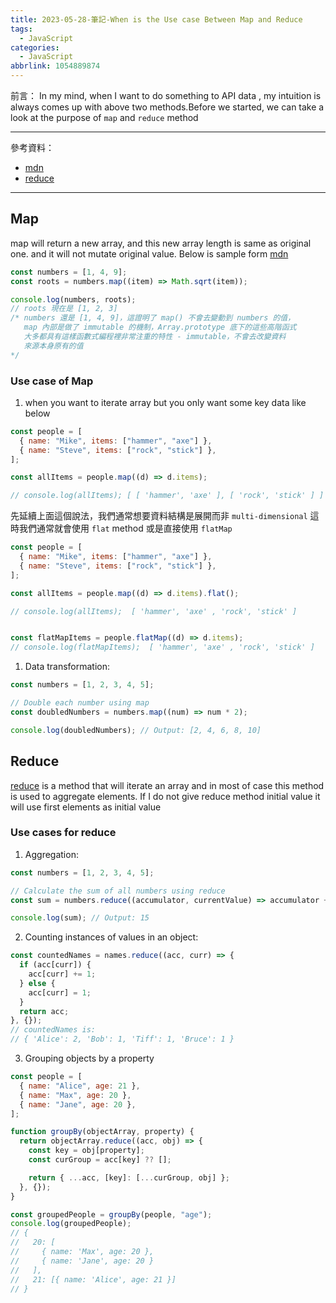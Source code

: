 ```yaml
---
title: 2023-05-28-筆記-When is the Use case Between Map and Reduce
tags:
  - JavaScript
categories:
  - JavaScript
abbrlink: 1054889874
---
```

前言：
In my mind, when I want to do something to API data , my intuition is always comes up with above two methods.Before we started, we can take a look at the purpose of `map` and `reduce` method 

<!-- more -->
---
參考資料：
- [mdn](https://developer.mozilla.org/zh-TW/docs/Web/JavaScript/Reference/Global_Objects/Array/map) 
- [reduce](https://developer.mozilla.org/en-US/docs/Web/JavaScript/Reference/Global_Objects/Array/reduce#counting_instances_of_values_in_an_object)
---
## Map
map will return a new array, and this new array length is same as original one. and it will not mutate original value.
Below is sample form [mdn](https://developer.mozilla.org/zh-TW/docs/Web/JavaScript/Reference/Global_Objects/Array/map) 

```javascript
const numbers = [1, 4, 9];
const roots = numbers.map((item) => Math.sqrt(item));

console.log(numbers, roots);
// roots 現在是 [1, 2, 3]
/* numbers 還是 [1, 4, 9]，這證明了 map() 不會去變動到 numbers 的值，
   map 內部是做了 immutable 的機制，Array.prototype 底下的這些高階函式
   大多都具有這樣函數式編程裡非常注重的特性 - immutable，不會去改變資料
   來源本身原有的值
*/

```

### Use case of Map

1. when you want to iterate array but you only want some key data like below 

```javascript
const people = [
  { name: "Mike", items: ["hammer", "axe"] },
  { name: "Steve", items: ["rock", "stick"] },
];

const allItems = people.map((d) => d.items);

// console.log(allItems); [ [ 'hammer', 'axe' ], [ 'rock', 'stick' ] ]

```
先延續上面這個說法，我們通常想要資料結構是展開而非 `multi-dimensional`
這時我們通常就會使用 `flat` method 或是直接使用 `flatMap`

```javascript
const people = [
  { name: "Mike", items: ["hammer", "axe"] },
  { name: "Steve", items: ["rock", "stick"] },
];

const allItems = people.map((d) => d.items).flat();

// console.log(allItems);  [ 'hammer', 'axe' , 'rock', 'stick' ]


const flatMapItems = people.flatMap((d) => d.items);
// console.log(flatMapItems);  [ 'hammer', 'axe' , 'rock', 'stick' ]

```
1. Data transformation:

```javascript
const numbers = [1, 2, 3, 4, 5];

// Double each number using map
const doubledNumbers = numbers.map((num) => num * 2);

console.log(doubledNumbers); // Output: [2, 4, 6, 8, 10]
```

## Reduce
[reduce](https://developer.mozilla.org/en-US/docs/Web/JavaScript/Reference/Global_Objects/Array/reduce#counting_instances_of_values_in_an_object) is a method that will iterate an array and in most of case this method is used to aggregate elements. If I do not give reduce method initial value it will use first elements as initial value

### Use cases for reduce

1. Aggregation:

```javascript
const numbers = [1, 2, 3, 4, 5];

// Calculate the sum of all numbers using reduce
const sum = numbers.reduce((accumulator, currentValue) => accumulator + currentValue, 0);

console.log(sum); // Output: 15
```

2. Counting instances of values in an object:

```javascript
const countedNames = names.reduce((acc, curr) => {
  if (acc[curr]) {
    acc[curr] += 1;
  } else {
    acc[curr] = 1;
  }
  return acc;
}, {});
// countedNames is:
// { 'Alice': 2, 'Bob': 1, 'Tiff': 1, 'Bruce': 1 } 
```

3. Grouping objects by a property

```javascript
const people = [
  { name: "Alice", age: 21 },
  { name: "Max", age: 20 },
  { name: "Jane", age: 20 },
];

function groupBy(objectArray, property) {
  return objectArray.reduce((acc, obj) => {
    const key = obj[property];
    const curGroup = acc[key] ?? [];

    return { ...acc, [key]: [...curGroup, obj] };
  }, {});
}

const groupedPeople = groupBy(people, "age");
console.log(groupedPeople);
// {
//   20: [
//     { name: 'Max', age: 20 },
//     { name: 'Jane', age: 20 }
//   ],
//   21: [{ name: 'Alice', age: 21 }]
// }

```